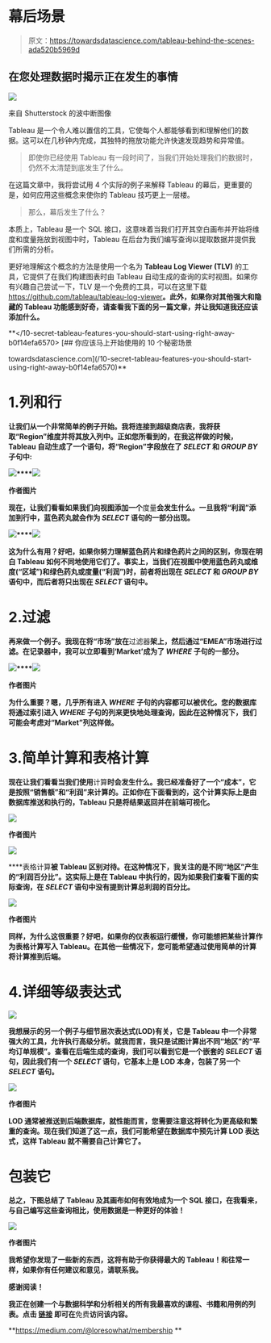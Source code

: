 # 幕后场景

> 原文：<https://towardsdatascience.com/tableau-behind-the-scenes-ada520b5969d>

## 在您处理数据时揭示正在发生的事情

![](img/b66518083960b27f965ecbe0983989b5.png)

来自 Shutterstock 的波中断图像

Tableau 是一个令人难以置信的工具，它使每个人都能够看到和理解他们的数据。这可以在几秒钟内完成，其独特的拖放功能允许快速发现趋势和异常值。

> 即使你已经使用 Tableau 有一段时间了，当我们开始处理我们的数据时，仍然不太清楚到底发生了什么。

在这篇文章中，我将尝试用 4 个实际的例子来解释 Tableau 的幕后，更重要的是，如何应用这些概念来使你的 Tableau 技巧更上一层楼。

> 那么，幕后发生了什么？

本质上，Tableau 是一个 SQL 接口，这意味着当我们打开其空白画布并开始将维度和度量拖放到视图中时，Tableau 在后台为我们编写查询以提取数据并提供我们所需的分析。

更好地理解这个概念的方法是使用一个名为 **Tableau Log Viewer (TLV)** 的工具，它提供了在我们构建图表时由 Tableau 自动生成的查询的实时视图。如果你有兴趣自己尝试一下，TLV 是一个免费的工具，可以在这里下载<https://github.com/tableau/tableau-log-viewer>**。此外，如果你对其他强大和隐藏的 Tableau 功能感到好奇，请查看我下面的另一篇文章，并让我知道我还应该添加什么。**

**</10-secret-tableau-features-you-should-start-using-right-away-b0f14efa6570> [## 你应该马上开始使用的 10 个秘密场景

towardsdatascience.com](/10-secret-tableau-features-you-should-start-using-right-away-b0f14efa6570)** 

# **1.列和行**

**让我们从一个非常简单的例子开始。我将连接到超级商店表，我将获取“Region”**维度**并将其放入列中。正如您所看到的，在我这样做的时候，Tableau 自动生成了一个语句，将“Region”字段放在了 *SELECT* 和 *GROUP BY* 子句中:**

**![](img/c6b013309ca152e25acf727847ce625d.png)****![](img/7048d25620848f34486e79f94543184f.png)**

**作者图片**

**现在，让我们看看如果我们向视图添加一个**度量**会发生什么。一旦我将“利润”添加到行中，蓝色药丸就会作为 *SELECT* 语句的一部分出现。**

**![](img/31e0df5f0559141ede957ecb20873825.png)****![](img/16680a2e815d839fa1f549e0a3cb666d.png)**

**这为什么有用？好吧，如果你努力理解蓝色药片和绿色药片之间的区别，你现在明白 Tableau 如何不同地使用它们了。事实上，当我们在视图中使用蓝色药丸或维度(“区域”)和绿色药丸或度量(“利润”)时，前者将出现在 *SELECT* 和 *GROUP BY* 语句中，而后者将只出现在 *SELECT* 语句中。**

# **2.过滤**

**再来做一个例子。我现在将“市场”放在**过滤器**架上，然后通过“EMEA”市场进行过滤。在记录器中，我可以立即看到‘Market’成为了 *WHERE* 子句的一部分。**

**![](img/baac71456b81349748f7e1524e2855ab.png)****![](img/c4156b4c6c23c5e0ced63a4e8610388b.png)**

**作者图片**

**为什么重要？嗯，几乎所有进入 *WHERE* 子句的内容都可以被优化。您的数据库将通过索引进入 *WHERE* 子句的列来更快地处理查询，因此在这种情况下，我们可能会考虑对“Market”列这样做。**

# **3.简单计算和表格计算**

**现在让我们看看当我们使用**计算**时会发生什么。我已经准备好了一个“成本”，它是按照“销售额”和“利润”来计算的。正如你在下面看到的，这个计算实际上是由数据库推送和执行的，Tableau 只是将结果返回并在前端可视化。**

**![](img/8e71097f2ffda118f2308329bba02248.png)**

**作者图片**

**![](img/eb2ad74ba065476716f45d1534334ead.png)**

****表格计算**被 Tableau 区别对待。在这种情况下，我关注的是不同“地区”产生的“利润百分比”。这实际上是在 Tableau 中执行的，因为如果我们查看下面的实际查询，在 *SELECT* 语句中没有提到计算总利润的百分比。**

**![](img/027490e0a3a981b2d189aa45653cbd61.png)**

**作者图片**

**同样，为什么这很重要？好吧，如果你的仪表板运行缓慢，你可能想把某些计算作为表格计算写入 Tableau。在其他一些情况下，您可能希望通过使用简单的计算将计算推到后端。**

# **4.详细等级表达式**

**![](img/8fae3ea73d62fedff020d1ad2888c4b8.png)**

**我想展示的另一个例子与细节层次表达式(LOD)有关，它是 Tableau 中一个非常强大的工具，允许执行高级分析。就我而言，我只是试图计算出不同“地区”的“平均订单规模”。查看在后端生成的查询，我们可以看到它是一个嵌套的 *SELECT* 语句，因此我们有一个 *SELECT* 语句，它基本上是 LOD 本身，包装了另一个 *SELECT* 语句。**

**![](img/96791727c5b6af3beafb3ce03ef3ab2a.png)**

**作者图片**

**LOD 通常被推送到后端数据库，就性能而言，您需要注意这将转化为更高级和繁重的查询。现在我们知道了这一点，我们可能希望在数据库中预先计算 LOD 表达式，这样 Tableau 就不需要自己计算它了。**

# **包装它**

**总之，下图总结了 Tableau 及其画布如何有效地成为一个 SQL 接口，在我看来，与自己编写这些查询相比，使用数据是一种更好的体验！**

**![](img/ffa0138d58924948f9a5ff163b2d8c12.png)**

**作者图片**

**我希望你发现了一些新的东西，这将有助于你获得最大的 Tableau！和往常一样，如果你有任何建议和意见，请联系我。**

**感谢阅读！**

**我正在创建一个与数据科学和分析相关的所有我最喜欢的课程、书籍和用例的列表。点击 [**链接**](https://landing.mailerlite.com/webforms/landing/v3w3s2) 即可在**免费**访问该内容。**

**<https://medium.com/@loresowhat/membership> **